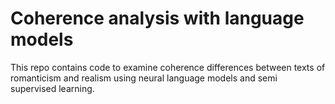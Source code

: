 # Coherence analysis with language models

This repo contains code to examine coherence differences between texts of romanticism and realism using neural language models and semi supervised learning.




